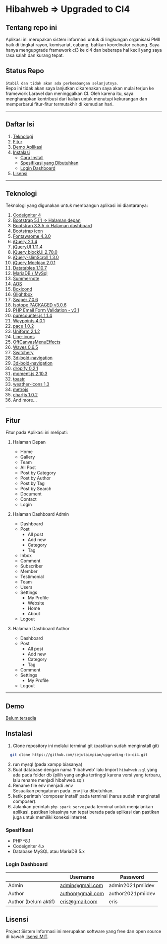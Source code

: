 # Hibahweb => Upgraded to CI4

## Tentang repo ini

Aplikasi ini merupakan sistem informasi untuk di lingkungan organisasi PMII baik di tingkat rayon, komisariat, cabang, bahkan koordinator cabang. Saya hanya mengupgrade framework ci3 ke ci4 dan beberapa hal kecil yang saya rasa salah dan kurang tepat.

## Status Repo

`Stabil dan tidak akan ada perkembangan selanjutnya`.<br>
Repo ini tidak akan saya lanjutkan dikarenakan saya akan mulai terjun ke framework Laravel dan meninggalkan CI. Oleh karena itu, saya mengharapkan kontribusi dari kalian untuk menutupi kekurangan dan memperbarui fitur-fitur termutakhir di kemudian hari.

<hr>

## Daftar Isi

1. [Teknologi](#teknologi)
2. [Fitur](#fitur)
3. [Demo Aplikasi](#demo)
4. [Instalasi](#instalasi)
   - [Cara Install](#instalasi)
   - [Spesifikasi yang Dibutuhkan](#spesifikasi)
   - [Login Dashboard](#login-dashboard)
5. [Lisensi](#license)

<hr>

## Teknologi

Teknologi yang digunakan untuk membangun aplikasi ini diantaranya:

1. [Codeigniter 4](https://codeigniter.com/)
2. [Bootstrap 5.1.1 => Halaman depan](https://getbootstrap.com/)
3. [Bootstrap 3.3.5 => Halaman dashboard](https://getbootstrap.com/)
4. [Bootstrap icon](https://icons.getbootstrap.com/)
5. [Fontawsome 4.3.0](https://fontawesome.com/)
6. [jQuery 2.1.4](https://jquery.com/)
7. [jQueryUI 1.11.4](http://jqueryui.com)
8. [jQuery blockUI 2.70.0](http://malsup.com/jquery/block/)
9. [jQuery-slimScroll 1.3.0](http://rocha.la/jQuery-slimScroll)
10. [jQuery Mockjax 2.0.1](https://github.com/jakerella/jquery-mockjax)
11. [Datatables 1.10.7](https://datatables.net/)
12. [MariaDB / MySql](https://mariadb.org/)
13. [Summernote](https://summernote.org/)
14. [AOS](http://michalsnik.github.io/aos/)
15. [Boxicond](https://boxicons.com/)
16. [Glightbox](https://biati-digital.github.io/glightbox/)
17. [Swiper 7.0.6](https://swiperjs.com)
18. [Isotope PACKAGED v3.0.6](https://isotope.metafizzy.co)
19. [PHP Email Form Validation - v3.1](https://bootstrapmade.com/php-email-form/)
20. [purecounter.js 1.1.4](https://github.com/srexi/purecounterjs)
21. [Waypoints 4.0.1](https://github.com/imakewebthings/waypoints)
22. [pace 1.0.2](https://github.com/CodeByZach/pace/)
23. [Uniform 2.1.2](http://pixelmatrixdesign.com)
24. [Line-icons](https://lineicons.com/)
25. [OffCanvasMenuEffects](https://tympanus.net/Development/OffCanvasMenuEffects/)
26. [Waves 0.6.5](http://fian.my.id/Waves)
27. [Switchery](https://abpetkov.github.io/switchery/)
28. [3d-bold-navigation](https://codyhouse.co/gem/3d-bold-navigation)
29. [3d-bold-navigation](https://codyhouse.co/gem/3d-bold-navigation)
30. [dropify 0.2.1](https://github.com/JeremyFagis/dropify)
31. [moment.js 2.10.3](https://momentjs.com)
32. [toastr](https://github.com/CodeSeven/toastr)
33. [weather-icons 1.3](http://erikflowers.github.io/weather-icons/)
34. [metrojs](http://drewgreenwell.com/projects/metrojs)
35. [chartjs 1.0.2](http://chartjs.org/)
36. And more...

<hr>

## Fitur

Fitur pada Aplikasi ini meliputi:

1. Halaman Depan

   - Home
   - Gallery
   - Team
   - All Post
   - Post by Category
   - Post by Author
   - Post by Tag
   - Post by Search
   - Document
   - Contact
   - Login

2. Halaman Dashboard Admin

   - Dashboard
   - Post
     - All post
     - Add new
     - Category
     - Tag
   - Inbox
   - Comment
   - Subscriber
   - Member
   - Testimonial
   - Team
   - Users
   - Settings
     - My Profile
     - Website
     - Home
     - About
   - Logout

3. Halaman Dashboard Author

   - Dashboard
   - Post
     - All post
     - Add new
     - Category
     - Tag
   - Comment
   - Settings
     - My Profile
   - Logout

<hr>

## Demo

[Belum tersedia](https://github.com/sejutaimpian/upgrading-to-ci4)

## Instalasi

1. Clone repository ini melalui terminal git (pastikan sudah menginstall git)

```sh
  git clone https://github.com/sejutaimpian/upgrading-to-ci4.git
```

2. run mysql (pada xampp biasanya)
3. Buat database dengan nama 'hibahweb' lalu Import `hibahweb.sql` yang ada pada folder db (pilih yang angka tertinggi karena versi yang terbaru, lalu rename menjadi hibahweb.sql)
4. Rename file env menjadi .env<br>
   Sesuaikan pengaturan pada .env jika dibutuhkan.
5. ketik perintah 'composer install' pada terminal (harus sudah menginstall composer).
6. Jalankan perintah `php spark serve` pada terminal untuk menjalankan aplikasi. pastikan lokasinya run tepat berada pada aplikasi dan pastikan juga untuk memiliki koneksi internet.

### Spesifikasi

- PHP ^8.1
- Codeigniter 4.x
- Database MySQL atau MariaDB 5.x

### Login Dashboard

|                      | Username         | Password          |
| -------------------- | ---------------- | ----------------- |
| Admin                | admin@gmail.com  | admin2021pmiidev  |
| Author               | author@gmail.com | author2021pmiidev |
| Author (belum aktif) | eris@gmail.com   | eris              |

## Lisensi

Project Sistem Informasi ini merupakan software yang free dan open source di bawah [lisensi MIT](LICENSE).
